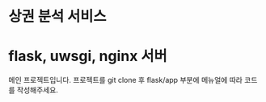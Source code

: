 # 상권 분석 서비스
# flask, uwsgi, nginx 서버

메인 프로젝트입니다.
프로젝트를 git clone 후 flask/app 부분에 메뉴얼에 따라 코드를 작성해주세요.

